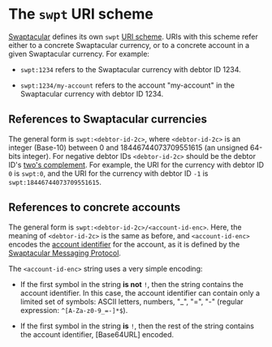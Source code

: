 The `swpt` URI scheme
=====================

[Swaptacular] defines its own `swpt` [URI scheme]. URIs with this
scheme refer either to a concrete Swaptacular currency, or to a
concrete account in a given Swaptacular currency. For example:

* `swpt:1234` refers to the Swaptacular currency with debtor ID 1234.

* `swpt:1234/my-account` refers to the account "my-account" in the
  Swaptacular currency with debtor ID 1234.


References to Swaptacular currencies
------------------------------------

The general form is `swpt:<debtor-id-2c>`, where `<debtor-id-2c>` is
an integer (Base-10) between 0 and 18446744073709551615 (an unsigned
64-bits integer). For negative debtor IDs `<debtor-id-2c>` should be
the debtor ID's [two's complement]. For example, the URI for the
currency with debtor ID `0` is `swpt:0`, and the URI for the currency
with debtor ID `-1` is `swpt:18446744073709551615`.


References to concrete accounts
-------------------------------

The general form is `swpt:<debtor-id-2c>/<account-id-enc>`. Here, the
meaning of `<debtor-id-2c>` is the same as before, and
`<account-id-enc>` encodes the [account identifier] for the account,
as it is defined by the [Swaptacular Messaging Protocol].

The `<account-id-enc>` string uses a very simple encoding:

* If the first symbol in the string **is not** `!`, then the string
  contains the account identifier. In this case, the account
  identifier can contain only a limited set of symbols: ASCII letters,
  numbers, "_", "=", "-" (regular expression: `^[A-Za-z0-9_=-]*$`).

* If the first symbol in the string **is** `!`, then the rest of the
  string contains the account identifier, [Base64URL] encoded.


[Swaptacular]: https://swaptacular.github.io/overview
[URI scheme]: https://en.wikipedia.org/wiki/Uniform_Resource_Identifier#Syntax
[two's complement]: https://en.wikipedia.org/wiki/Two%27s_complement
[account identifier]: https://github.com/epandurski/swpt_accounts/blob/master/protocol.rst#account-id
[Swaptacular Messaging Protocol]: https://github.com/swaptacular/swpt_accounts/blob/master/protocol.rst
[Base64]: https://base64.guru/standards/base64url
